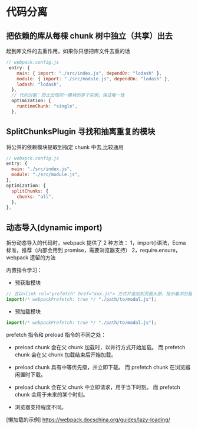 # 代码分离

## 把依赖的库从每棵 chunk 树中独立（共享）出去

起到库文件的去重作用，如果你只想把库文件去重的话

```js
// webpack.config.js
 entry: {
    main: { import: "./src/index.js", dependOn: "lodash" },
    module: { import: "./src/module.js", dependOn: "lodash" },
    lodash: "lodash",
  },
  // 代码分割：防止出现同一模块的多个实例，保证唯一性
  optimization: {
    runtimeChunk: "single",
  },
```

## SplitChunksPlugin 寻找和抽离重复的模块

将公共的依赖模块提取到指定 chunk 中去,比较通用

```js
// webapck.config.js
entry: {
  main: "./src/index.js",
  module: "./src/module.js",
},
optimization: {
  splitChunks: {
    chunks: "all",
  },
},
```

## 动态导入(dynamic import)

拆分动态导入的代码时，webpack 提供了 2 种方法：
1，import()语法，Ecma 标准，推荐（内部会用到 promise，需要浏览器支持）
2，require.ensure，webpack 遗留的方法

内置指令学习：

- 预获取模块

```js
// 会以<link rel="prefetch" href="xxx.js"> 方式并追加到页面头部，指示着浏览器在闲置时间预取 xxx .js文件。
import(/* webpackPrefetch: true */ "./path/to/modal.js");
```

- 预加载模块

```js
import(/* webpackPrefetch: true */ "./path/to/modal.js");
```

prefetch 指令和 preload 指令的不同之处：

- preload chunk 会在父 chunk 加载时，以并行方式开始加载。
  而 prefetch chunk 会在父 chunk 加载结束后开始加载。

- preload chunk 具有中等优先级，并立即下载。
  而 prefetch chunk 在浏览器闲置时下载。

- preload chunk 会在父 chunk 中立即请求，用于当下时刻。
  而 prefetch chunk 会用于未来的某个时刻。

- 浏览器支持程度不同。

[懒加载的示例]
https://webpack.docschina.org/guides/lazy-loading/
